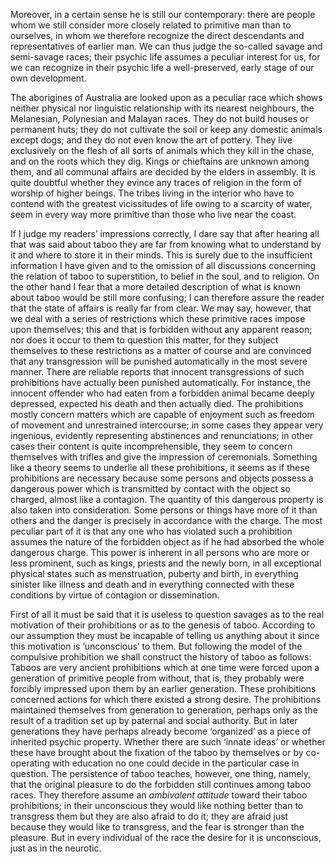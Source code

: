 Moreover, in a certain sense he is still our contemporary: there are people whom we still consider more closely related to primitive man than to ourselves, in whom we therefore recognize the direct descendants and representatives of earlier man. We can thus judge the so-called savage and semi-savage races; their psychic life assumes a peculiar interest for us, for we can recognize in their psychic life a well-preserved, early stage of our own development.

The aborigines of Australia are looked upon as a peculiar race which shows neither physical nor linguistic relationship with its nearest neighbours, the Melanesian, Polynesian and Malayan races. They do not build houses or permanent huts; they do not cultivate the soil or keep any domestic animals except dogs; and they do not even know the art of pottery. They live exclusively on the flesh of all sorts of animals which they kill in the chase, and on the roots which they dig. Kings or chieftains are unknown among them, and all communal affairs are decided by the elders in assembly. It is quite doubtful whether they evince any traces of religion in the form of worship of higher beings. The tribes living in the interior who have to contend with the greatest vicissitudes of life owing to a scarcity of water, seem in every way more primitive than those who live near the coast.

If I judge my readers’ impressions correctly, I dare say that after hearing all that was said about taboo they are far from knowing what to understand by it and where to store it in their minds. This is surely due to the insufficient information I have given and to the omission of all discussions concerning the relation of taboo to superstition, to belief in the soul, and to religion. On the other hand I fear that a more detailed description of what is known about taboo would be still more confusing; I can therefore assure the reader that the state of affairs is really far from clear. We may say, however, that we deal with a series of restrictions which these primitive races impose upon themselves; this and that is forbidden without any apparent reason; nor does it occur to them to question this matter, for they subject themselves to these restrictions as a matter of course and are convinced that any transgression will be punished automatically in the most severe manner. There are reliable reports that innocent transgressions of such prohibitions have actually been punished automatically. For instance, the innocent offender who had eaten from a forbidden animal became deeply depressed, expected his death and then actually died. The prohibitions mostly concern matters which are capable of enjoyment such as freedom of movement and unrestrained intercourse; in some cases they appear very ingenious, evidently representing abstinences and renunciations; in other cases their content is quite incomprehensible, they seem to concern themselves with trifles and give the impression of ceremonials. Something like a theory seems to underlie all these prohibitions, it seems as if these prohibitions are necessary because some persons and objects possess a dangerous power which is transmitted by contact with the object so charged, almost like a contagion. The quantity of this dangerous property is also taken into consideration. Some persons or things have more of it than others and the danger is precisely in accordance with the charge. The most peculiar part of it is that any one who has violated such a prohibition assumes the nature of the forbidden object as if he had absorbed the whole dangerous charge. This power is inherent in all persons who are more or less prominent, such as kings, priests and the newly born, in all exceptional physical states such as menstruation, puberty and birth, in everything sinister like illness and death and in everything connected with these conditions by virtue of contagion or dissemination.

First of all it must be said that it is useless to question savages as to the real motivation of their prohibitions or as to the genesis of taboo. According to our assumption they must be incapable of telling us anything about it since this motivation is ‘unconscious’ to them. But following the model of the compulsive prohibition we shall construct the history of taboo as follows: Taboos are very ancient prohibitions which at one time were forced upon a generation of primitive people from without, that is, they probably were forcibly impressed upon them by an earlier generation. These prohibitions concerned actions for which there existed a strong desire. The prohibitions maintained themselves from generation to generation, perhaps only as the result of a tradition set up by paternal and social authority. But in later generations they have perhaps already become ‘organized’ as a piece of inherited psychic property. Whether there are such ‘innate ideas’ or whether these have brought about the fixation of the taboo by themselves or by co-operating with education no one could decide in the particular case in question. The persistence of taboo teaches, however, one thing, namely, that the original pleasure to do the forbidden still continues among taboo races. They therefore assume an _ambivalent attitude_ toward their taboo prohibitions; in their unconscious they would like nothing better than to transgress them but they are also afraid to do it; they are afraid just because they would like to transgress, and the fear is stronger than the pleasure. But in every individual of the race the desire for it is unconscious, just as in the neurotic.
